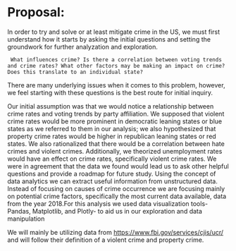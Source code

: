 # Proposal:
In order to try and solve or at least mitigate crime in the US, we must first understand how it starts by asking the initial questions and setting the groundwork for further analyzation and exploration. 
    
     What influences crime? Is there a correlation between voting trends and crime rates? What other factors may be making an impact on crime? Does this translate to an individual state? 

There are many underlying issues when it comes to this problem, however, we feel starting with these questions is the best route for initial inquiry. 

Our initial assumption was that we would notice a relationship between crime rates and voting trends by party affiliation. We supposed that violent crime rates would be more prominent in democratic leaning states or blue states as we referred to them in our analysis; we also hypothesized that property crime rates would be higher in republican leaning states or red states. We also rationalized that there would be a correlation between hate crimes and violent crimes. Additionally, we theorized unemployment rates would have an effect on crime rates, specifically violent crime rates. We were in agreement that the data we found would lead us to ask other helpful questions and provide a roadmap for future study.
Using the concept of data analytics we can extract useful information from unstructured data. Instead of focusing on causes of crime occurrence we are focusing mainly on potential crime factors, specifically the most current data available, data from the year 2018.For this analysis we used data visualization tools- Pandas, Matplotlib, and Plotly- to aid us in our exploration and data manipulation

We will mainly be utilizing data from https://www.fbi.gov/services/cjis/ucr/
and will follow their definition of a violent crime and property crime.




